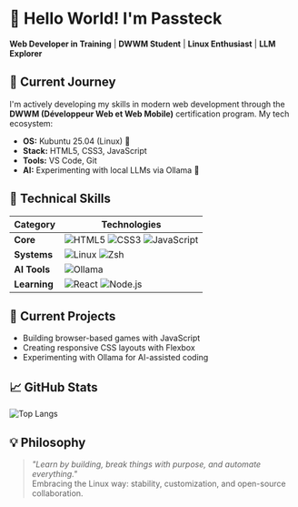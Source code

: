 # 👋 Hello World! I'm Passteck

**Web Developer in Training** | **DWWM Student** | **Linux Enthusiast** | **LLM Explorer**

## 🚀 Current Journey

I'm actively developing my skills in modern web development through the **DWWM (Développeur Web et Web Mobile)** certification program. My tech ecosystem:

- **OS:** Kubuntu 25.04 (Linux) 🐧  
- **Stack:** HTML5, CSS3, JavaScript 
- **Tools:** VS Code, Git
- **AI:** Experimenting with local LLMs via Ollama 🤖

## 🔧 Technical Skills

| Category       | Technologies                                  |
|----------------|-----------------------------------------------|
| **Core**       | ![HTML5](https://img.shields.io/badge/-HTML5-E34F26?logo=html5&logoColor=white) ![CSS3](https://img.shields.io/badge/-CSS3-1572B6?logo=css3&logoColor=white) ![JavaScript](https://img.shields.io/badge/-JavaScript-F7DF1E?logo=javascript&logoColor=black) |
| **Systems**    | ![Linux](https://img.shields.io/badge/-Linux-FCC624?logo=linux&logoColor=black) ![Zsh](https://img.shields.io/badge/-zsh-4EAA25?logo=gnu-bash&logoColor=white) |
| **AI Tools**   | ![Ollama](https://img.shields.io/badge/-Ollama-7C5BE0)
| **Learning**   | ![React](https://img.shields.io/badge/-React-61DAFB?logo=react&logoColor=black) ![Node.js](https://img.shields.io/badge/-Node.js-339933?logo=node.js&logoColor=white) |

## 🌱 Current Projects

- Building browser-based games with JavaScript  
- Creating responsive CSS layouts with Flexbox 
- Experimenting with Ollama for AI-assisted coding

## 📈 GitHub Stats


![Top Langs](https://github-readme-stats.vercel.app/api/top-langs/?username=Passteck&layout=compact&theme=nightowl)


## 💡 Philosophy

> *"Learn by building, break things with purpose, and automate everything."*  
> Embracing the Linux way: stability, customization, and open-source collaboration.
